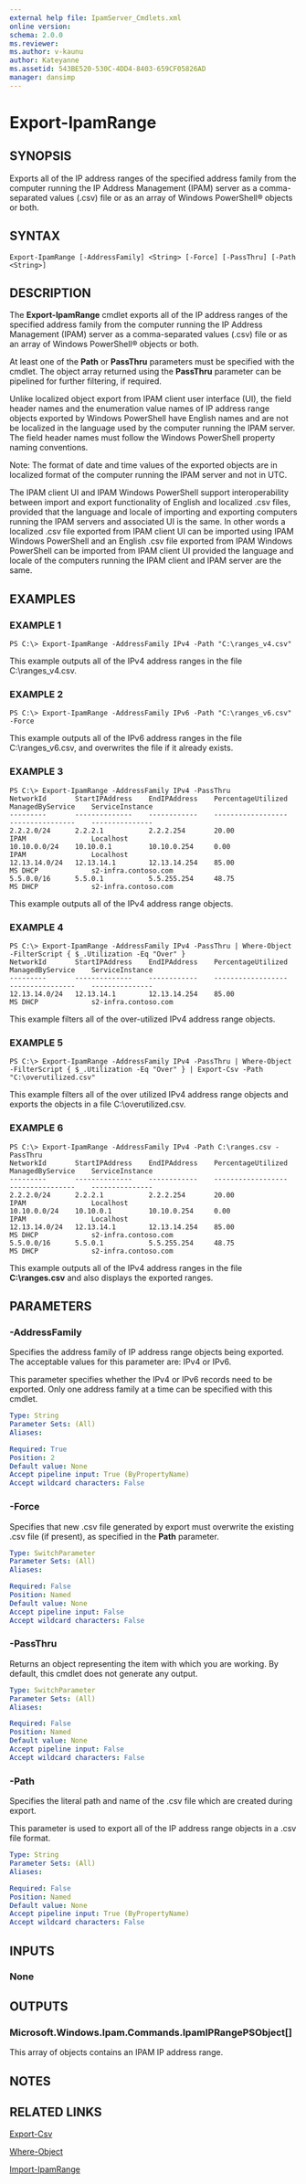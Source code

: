 ```yaml
---
external help file: IpamServer_Cmdlets.xml
online version: 
schema: 2.0.0
ms.reviewer:
ms.author: v-kaunu
author: Kateyanne
ms.assetid: 543BE520-530C-4DD4-8403-659CF05826AD
manager: dansimp
---
```


# Export-IpamRange

## SYNOPSIS
Exports all of the IP address ranges of the specified address family from the computer running the IP Address Management (IPAM) server as a comma-separated values (.csv) file or as an array of Windows PowerShell® objects or both.

## SYNTAX

```
Export-IpamRange [-AddressFamily] <String> [-Force] [-PassThru] [-Path <String>]
```

## DESCRIPTION
The **Export-IpamRange** cmdlet exports all of the IP address ranges of the specified address family from the computer running the IP Address Management (IPAM) server as a comma-separated values (.csv) file or as an array of Windows PowerShell® objects or both.

At least one of the **Path** or **PassThru** parameters must be specified with the cmdlet.
The object array returned using the **PassThru** parameter can be pipelined for further filtering, if required.

Unlike localized object export from IPAM client user interface (UI), the field header names and the enumeration value names of IP address range objects exported by Windows PowerShell have English names and are not be localized in the language used by the computer running the IPAM server.
The field header names must follow the Windows PowerShell property naming conventions.

Note: The format of date and time values of the exported objects are in localized format of the computer running the IPAM server and not in UTC.

The IPAM client UI and IPAM Windows PowerShell support interoperability between import and export functionality of English and localized .csv files, provided that the language and locale of importing and exporting computers running the IPAM servers and associated UI is the same.
In other words a localized .csv file exported from IPAM client UI can be imported using IPAM Windows PowerShell and an English .csv file exported from IPAM Windows PowerShell can be imported from IPAM client UI provided the language and locale of the computers running the IPAM client and IPAM server are the same.

## EXAMPLES

### EXAMPLE 1
```
PS C:\> Export-IpamRange -AddressFamily IPv4 -Path "C:\ranges_v4.csv"
```

This example outputs all of the IPv4 address ranges in the file C:\ranges_v4.csv.

### EXAMPLE 2
```
PS C:\> Export-IpamRange -AddressFamily IPv6 -Path "C:\ranges_v6.csv" -Force
```

This example outputs all of the IPv6 address ranges in the file C:\ranges_v6.csv, and overwrites the file if it already exists.

### EXAMPLE 3
```
PS C:\> Export-IpamRange -AddressFamily IPv4 -PassThru
NetworkId       StartIPAddress    EndIPAddress    PercentageUtilized    ManagedByService    ServiceInstance 
---------       --------------    ------------    ------------------    ----------------    --------------- 
2.2.2.0/24      2.2.2.1           2.2.2.254       20.00                 IPAM                Localhost 
10.10.0.0/24    10.10.0.1         10.10.0.254     0.00                  IPAM                Localhost 
12.13.14.0/24   12.13.14.1        12.13.14.254    85.00                 MS DHCP             s2-infra.contoso.com 
5.5.0.0/16      5.5.0.1           5.5.255.254     48.75                 MS DHCP             s2-infra.contoso.com
```

This example outputs all of the IPv4 address range objects.

### EXAMPLE 4
```
PS C:\> Export-IpamRange -AddressFamily IPv4 -PassThru | Where-Object -FilterScript { $_.Utilization -Eq "Over" }
NetworkId       StartIPAddress    EndIPAddress    PercentageUtilized    ManagedByService    ServiceInstance 
---------       --------------    ------------    ------------------    ----------------    --------------- 
12.13.14.0/24   12.13.14.1        12.13.14.254    85.00                 MS DHCP             s2-infra.contoso.com
```

This example filters all of the over-utilized IPv4 address range objects.

### EXAMPLE 5
```
PS C:\> Export-IpamRange -AddressFamily IPv4 -PassThru | Where-Object -FilterScript { $_.Utilization -Eq "Over" } | Export-Csv -Path "C:\overutilized.csv"
```

This example filters all of the over utilized IPv4 address range objects and exports the objects in a file C:\overutilized.csv.

### EXAMPLE 6
```
PS C:\> Export-IpamRange -AddressFamily IPv4 -Path C:\ranges.csv -PassThru
NetworkId       StartIPAddress    EndIPAddress    PercentageUtilized    ManagedByService    ServiceInstance 
---------       --------------    ------------    ------------------    ----------------    --------------- 
2.2.2.0/24      2.2.2.1           2.2.2.254       20.00                 IPAM                Localhost 
10.10.0.0/24    10.10.0.1         10.10.0.254     0.00                  IPAM                Localhost 
12.13.14.0/24   12.13.14.1        12.13.14.254    85.00                 MS DHCP             s2-infra.contoso.com 
5.5.0.0/16      5.5.0.1           5.5.255.254     48.75                 MS DHCP             s2-infra.contoso.com
```

This example outputs all of the IPv4 address ranges in the file **C:\ranges.csv** and also displays the exported ranges.

## PARAMETERS

### -AddressFamily
Specifies the address family of IP address range objects being exported.
The acceptable values for this parameter are: IPv4 or IPv6. 

                        
This parameter specifies whether the IPv4 or IPv6 records need to be exported.
Only one address family at a time can be specified with this cmdlet.

```yaml
Type: String
Parameter Sets: (All)
Aliases: 

Required: True
Position: 2
Default value: None
Accept pipeline input: True (ByPropertyName)
Accept wildcard characters: False
```

### -Force
Specifies that new .csv file generated by export must overwrite the existing .csv file (if present), as specified in the **Path** parameter.

```yaml
Type: SwitchParameter
Parameter Sets: (All)
Aliases: 

Required: False
Position: Named
Default value: None
Accept pipeline input: False
Accept wildcard characters: False
```

### -PassThru
Returns an object representing the item with which you are working.
By default, this cmdlet does not generate any output.

```yaml
Type: SwitchParameter
Parameter Sets: (All)
Aliases: 

Required: False
Position: Named
Default value: None
Accept pipeline input: False
Accept wildcard characters: False
```

### -Path
Specifies the literal path and name of the .csv file which are created during export. 

                        
This parameter is used to export all of the IP address range objects in a .csv file format.

```yaml
Type: String
Parameter Sets: (All)
Aliases: 

Required: False
Position: Named
Default value: None
Accept pipeline input: True (ByPropertyName)
Accept wildcard characters: False
```

## INPUTS

### None

## OUTPUTS

### Microsoft.Windows.Ipam.Commands.IpamIPRangePSObject[]
This array of objects contains an IPAM IP address range.

## NOTES

## RELATED LINKS

[Export-Csv](http://go.microsoft.com/fwlink/p/?LinkId=113299)

[Where-Object](http://go.microsoft.com/fwlink/p/?LinkId=113423)

[Import-IpamRange](./Import-IpamRange.md)

